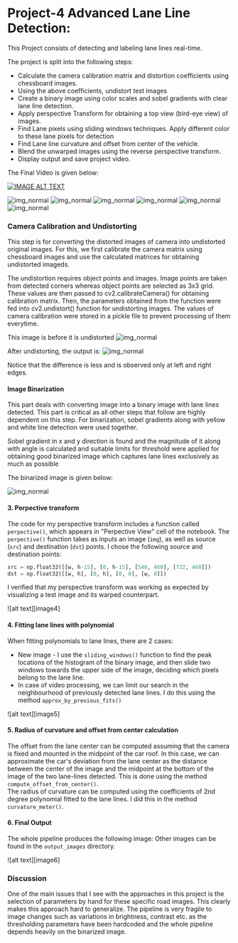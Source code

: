 # Project-4 Advanced Lane Line Detection:

This Project consists of detecting and labeling lane lines real-time.

The project is split into the following steps:

* Calculate the camera calibration matrix and distortion coefficients using chessboard images.
* Using the above coefficients, undistort test images
* Create a binary image using color scales and sobel gradients with clear lane line detection.
* Apply perspective Transform for obtaining a top view (bird-eye view) of images.
* Find Lane pixels using sliding windows techniques. Apply different color to these lane pixels for detection
* Find Lane line curvature and offset from center of the vehicle.
* Blend the unwarped images using the reverse perspective transform.
* Display output and save project video.

The Final Video is given below:

[![IMAGE ALT TEXT](http://img.youtube.com/vi/k3ullb36rHM/0.jpg)](https://youtu.be/k3ullb36rHM)  


![img_normal](https://image.ibb.co/kO82P5/Undistorted_Image.png)
![img_normal](https://image.ibb.co/mt0hP5/after_persp.png)
![img_normal](https://image.ibb.co/jiRYWk/before_persp.png)
![img_normal](https://image.ibb.co/kBd2P5/binarize.png)
![img_normal](https://image.ibb.co/cw7kcQ/output_7.png)
![img_normal](https://image.ibb.co/bMc7rk/sliding.png)

### Camera Calibration and Undistorting

This step is for converting the distorted images of camera into undistorted original images. For this, we first calibrate the camera matrix using chessboard images and use the calculated matrices for obtaining undistorted imageds.

The undistortion requires object points and images. Image points are taken from detected corners whereas object points are selected as 3x3 grid. These values are then passed to cv2.calibrateCamera() for obtaining calibration matrix. Then, the parameters obtained from the function were fed into cv2.undistort() function for undistorting images. The values of camera calibration were stored in a pickle file to prevent processing of them everytime.

This image is before it is undistorted
![img_normal](https://image.ibb.co/jiRYWk/before_persp.png)

After undistorting, the output is:
![img_normal](https://image.ibb.co/kO82P5/Undistorted_Image.png)

Notice that the difference is less and is observed only at left and right edges.

#### Image Binarization

This part deals with converting image into a binary image with lane lines detected. This part is critical as all other steps that follow are highly dependent on this step. For binarization, sobel gradients along with yellow and white line detection were used together.

Sobel gradient in x and y direction is found and the magnitude of it along with angle is calculated and suitable limits for threshold were applied for obtaining good binarized image which captures lane lines exclusively as much as possible

The binarized image is given below:

![img_normal](https://image.ibb.co/kBd2P5/binarize.png)

#### 3. Perpective transform

The code for my perspective transform includes a function called `perpective()`, which appears in "Perpective View" cell of the notebook.  The `perpective()` function takes as inputs an image (`img`), as well as source (`src`) and destination (`dst`) points.  I chose the following source and destination points:

```python
src = np.float32([[w, h-15], [0, h-15], [546, 460], [732, 460]])
dst = np.float32([[w, h], [0, h], [0, 0], [w, 0]])
```


I verified that my perspective transform was working as expected by visualizing a test image and its warped counterpart.

![alt text][image4]

#### 4. Fitting lane lines with polynomial

When fitting polynomials to lane lines, there are 2 cases:
- New image - I use the `sliding_windows()` function to find the peak locations of the histogram of the binary image, and then slide two windows towards the upper side of the image, deciding which pixels belong to the lane line.
- In case of video processing, we can limit our search in the neighbourhood of previously detected lane lines. I do this using the method `approx_by_previous_fits()`

![alt text][image5]

#### 5. Radius of curvature and offset from center calculation

The offset from the lane center can be computed assuming that the camera is fixed and mounted in the midpoint of the car roof. In this case, we can approximate the car's deviation from the lane center as the distance between the center of the image and the midpoint at the bottom of the image of the two lane-lines detected. This is done using the method `compute_offset_from_center()`.  
The radius of curvature can be computed using the coefficients of 2nd degree polynomial fitted to the lane lines. I did this in the method `curvature_meter()`.

#### 6. Final Output

The whole pipeline produces the following image:
Other images can be found in the `output_images` directory.  

![alt text][image6]


### Discussion
One of the main issues that I see with the approaches in this project is the selection of parameters by hand for these specific road images. This clearly makes this approach hard to generalize. The pipeline is very fragile to image changes such as variations in brightness, contrast etc. as the thresholding parameters have been hardcoded and the whole pipeline depends heavily on the binarized image.  
